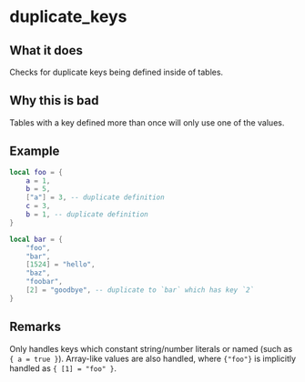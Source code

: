 # duplicate_keys
## What it does
Checks for duplicate keys being defined inside of tables.

## Why this is bad
Tables with a key defined more than once will only use one of the values.

## Example
```lua
local foo = {
    a = 1,
    b = 5,
    ["a"] = 3, -- duplicate definition
    c = 3,
    b = 1, -- duplicate definition
}

local bar = {
    "foo",
    "bar",
    [1524] = "hello",
    "baz",
    "foobar",
    [2] = "goodbye", -- duplicate to `bar` which has key `2`
}
```

## Remarks
Only handles keys which constant string/number literals or named (such as `{ a = true }`).
Array-like values are also handled, where `{"foo"}` is implicitly handled as `{ [1] = "foo" }`.
